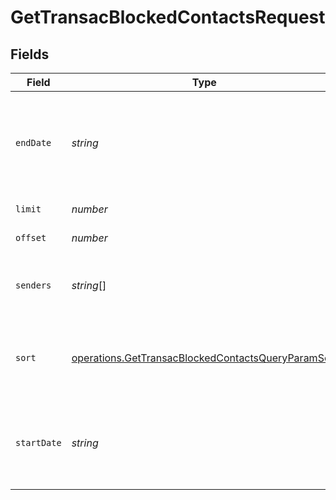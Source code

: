 # GetTransacBlockedContactsRequest


## Fields

| Field                                                                                                                           | Type                                                                                                                            | Required                                                                                                                        | Description                                                                                                                     |
| ------------------------------------------------------------------------------------------------------------------------------- | ------------------------------------------------------------------------------------------------------------------------------- | ------------------------------------------------------------------------------------------------------------------------------- | ------------------------------------------------------------------------------------------------------------------------------- |
| `endDate`                                                                                                                       | *string*                                                                                                                        | :heavy_minus_sign:                                                                                                              | **Mandatory if startDate is used.** Ending date (YYYY-MM-DD) till which you want to fetch the blocked or unsubscribed contacts<br/> |
| `limit`                                                                                                                         | *number*                                                                                                                        | :heavy_minus_sign:                                                                                                              | Number of documents returned per page                                                                                           |
| `offset`                                                                                                                        | *number*                                                                                                                        | :heavy_minus_sign:                                                                                                              | Index of the first document on the page                                                                                         |
| `senders`                                                                                                                       | *string*[]                                                                                                                      | :heavy_minus_sign:                                                                                                              | Comma separated list of emails of the senders from which contacts are blocked or unsubscribed                                   |
| `sort`                                                                                                                          | [operations.GetTransacBlockedContactsQueryParamSort](../../models/operations/gettransacblockedcontactsqueryparamsort.md)        | :heavy_minus_sign:                                                                                                              | Sort the results in the ascending/descending order of record creation. Default order is **descending** if `sort` is not passed  |
| `startDate`                                                                                                                     | *string*                                                                                                                        | :heavy_minus_sign:                                                                                                              | **Mandatory if endDate is used.** Starting date (YYYY-MM-DD) from which you want to fetch the blocked or unsubscribed contacts<br/> |
